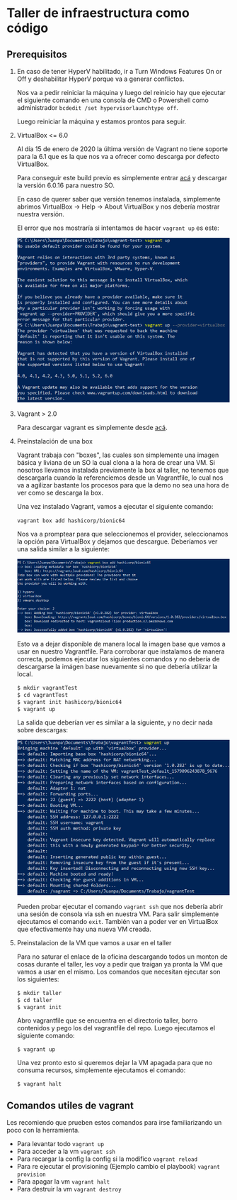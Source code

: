 # Taller de infraestructura como código

## Prerequisitos

1. En caso de tener HyperV habilitado, ir a Turn Windows Features On or Off y deshabilitar HyperV porque va a generar conflictos. 

    Nos va a pedir reiniciar la máquina y luego del reinicio hay que ejecutar el siguiente comando en una consola de CMD o Powershell como administrador ```bcdedit /set hypervisorlaunchtype off```.

    Luego reiniciar la máquina y estamos prontos para seguir.

1. VirtualBox <= 6.0 
    
    Al día 15 de enero de 2020 la última versión de Vagrant no tiene soporte para la 6.1 que es la que nos va a ofrecer como descarga por defecto VirtualBox. 
    
    Para conseguir este build previo es simplemente entrar [acá](https://www.virtualbox.org/wiki/Download_Old_Builds_6_0) y descargar la versión 6.0.16 para nuestro SO.

    En caso de querer saber que versión tenemos instalada, simplemente abrimos VirtualBox -> Help -> About VirtualBox y nos debería mostrar nuestra versión.

    El error que nos mostraría si intentamos de hacer ```vagrant up``` es este:

    ![](/recursosMD/capturaErrorVagrantUp.PNG)

2. Vagrant > 2.0

    Para descargar vagrant es simplemente desde [acá](https://www.vagrantup.com/downloads.html).

3. Preinstalación de una box

    Vagrant trabaja con "boxes", las cuales son simplemente una imagen básica y liviana de un SO la cual clona a la hora de crear una VM. Si nosotros llevamos instalada previamente la box al taller, no tenemos que descargarla cuando la referenciemos desde un Vagrantfile, lo cual nos va a agilizar bastante los procesos para que la demo no sea una hora de ver como se descarga la box.

    Una vez instalado Vagrant, vamos a ejecutar el siguiente comando:

    ```vagrant box add hashicorp/bionic64```

    Nos va a promptear para que seleccionemos el provider, seleccionamos la opción para VirtualBox y dejamos que descargue. Deberíamos ver una salida similar a la siguiente:

    ![](/recursosMD/capturaVagrantAdd.PNG)

    Esto va a dejar disponible de manera local la imagen base que vamos a usar en nuestro Vagrantfile. Para corroborar que instalamos de manera correcta, podemos ejecutar los siguientes comandos y no debería de descargarse la imágen base nuevamente si no que debería utilizar la local.

    ``` pwsh
    $ mkdir vagrantTest
    $ cd vagrantTest
    $ vagrant init hashicorp/bionic64
    $ vagrant up
    ```
    La salida que deberían ver es similar a la siguiente, y no decir nada sobre descargas:

    ![](/recursosMD/capturaVagrantUp.PNG)

    Pueden probar ejecutar el comando ```vagrant ssh``` que nos debería abrir una sesión de consola vía ssh en nuestra VM. Para salir simplemente ejecutamos el comando ```exit```. También van a poder ver en VirtualBox que efectivamente hay una nueva VM creada.

5. Preinstalacion de la VM que vamos a usar en el taller

    Para no saturar el enlace de la oficina descargando todos un monton de cosas durante el taller, les voy a pedir que traigan ya pronta la VM que vamos a usar en el mismo. Los comandos que necesitan ejecutar son los siguientes:

    ``` pwsh
    $ mkdir taller
    $ cd taller
    $ vagrant init
    ```
    Abro vagrantfile que se encuentra en el directorio taller, borro contenidos y pego los del vagrantfile del repo. Luego ejecutamos el siguiente comando:
    
    ```pwsh
    $ vagrant up
    ```

    Una vez pronto esto si queremos dejar la VM apagada para que no consuma recursos, simplemente ejecutamos el comando:
    
    ```pwsh
    $ vagrant halt
    ```


## Comandos utiles de vagrant

Les recomiendo que prueben estos comandos para irse familiarizando un poco con la herramienta.

+ Para levantar todo ```vagrant up```
+ Para acceder a la vm ```vagrant ssh```
+ Para recargar la config la config si la modifico ```vagrant reload```
+ Para re ejecutar el provisioning (Ejemplo cambio el playbook) ```vagrant provision```
+ Para apagar la vm ```vagrant halt```
+ Para destruir la vm ```vagrant destroy```